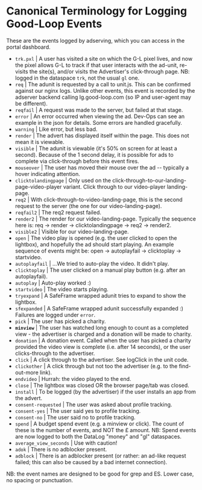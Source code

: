 # Canonical Terminology for Logging Good-Loop Events

These are the events logged by adserving, which you can access in the portal dashboard.

 - `trk.pxl` | A user has visited a site on which the G-L pixel lives, and now the pixel allows G-L to track if that user interacts with the ad-unit, re-visits the site(s), and/or visits the Advertiser's click-through page. NB: logged in the dataspace `trk`, not the usual `gl` one.
 - `req` | The adunit is requested by a call to unit.js. This can be confirmed against our nginx logs. Unlike other events, this event is recorded by the adserver backend calling lg.good-loop.com (so IP and user-agent may be different).
 - `reqfail` | A request was made to the server, but failed at that stage.
 - `error` | An error occurred when viewing the ad. Dev-Ops can see an example in the json for details. Some errors are handled gracefully.
 - `warning` | Like error, but less bad.
 - `render` | The advert has displayed itself within the page. This does not mean it is viewable.
 - `visible` | The adunit is viewable (it's 50% on screen for at least a second). Because of the 1 second delay, it is possible for ads to complete via click-through before this event fires.
 - `mouseover` | The user has moved their mouse over the ad -- typically a hover indicating attention.
 - `clicktolandingpage` | Only used on the click-through-to-our-landing-page-video-player variant. Click through to our video-player landing-page.
 - `req2` | With click-through-to-video-landing-page, this is the second request to the server (the one for our video-landing-page).
 - `reqfail2` | The req2 request failed.
 - `render2` | The render for our video-landing-page. Typically the sequence here is: req -> render -> clicktolandingpage -> req2 -> render2.
 - `visible2` | Visible for our video-landing-page.
 - `open` | The video play is opened (e.g. the user clicked to open the lightbox), and hopefully the ad should start playing.
 An example sequence of events might be: open -> autoplayfail -> clicktoplay -> startvideo.
 - `autoplayfail` | ...We tried to auto-play the video. It didn't play.
 - `clicktoplay` | The user clicked on a manual play button (e.g. after an autoplayfail).
 - `autoplay` | Auto-play worked :)
 - `startvideo` | The video starts playing.
 - `tryexpand` | A SafeFrame wrapped adunit tries to expand to show the lightbox.
 - `sfexpanded` | A SafeFrame wrapped adunit successfully expanded :) Failures are logged under `error`.
 - `pick` | The user has picked a charity.		
 - **`minview`** | The user has watched long enough to count as a completed view - the advertiser is charged and a donation will be made to charity.
 - `donation` | A donation event. Called when the user has picked a charity provided the video view is complete (i.e. after 14 seconds), or the user clicks-through to the advertiser.
 - `click` | A click through to the advertiser. See logClick in the unit code.
 - `clickother` | A click through but not too the advertiser (e.g. to the find-out-more link).
 - `endvideo` | Hurrah: the video played to the end.
 - `close` | The lightbox was closed OR the browser page/tab was closed.
 - `install` | To be logged (by the advertiser) if the user installs an app from the advert.
 - `consent-requested` | The user was asked about profile tracking.
 - `consent-yes` | The user said yes to profile tracking.
 - `consent-no`  | The user said no to profile tracking.
 - `spend` | A budget spend event (e.g. a minview or click). The count of these is the number of events, and NOT the £ amount. NB: Spend events are now logged to both the DataLog "money" and "gl" dataspaces.
 - `average_view_seconds` | Use with caution!
 - `adok` | There is no adblocker present.
 - `adblock` | There is an adblocker present (or rather: an ad-like request failed; this can also be caused by a bad internet connection).

NB: the event names are designed to be good for grep and ES. Lower case, no spacing or punctuation.
